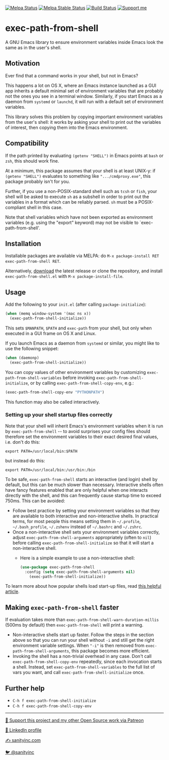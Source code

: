 [![Melpa Status](http://melpa.org/packages/exec-path-from-shell-badge.svg)](https://melpa.org/#/exec-path-from-shell)
[![Melpa Stable Status](http://stable.melpa.org/packages/exec-path-from-shell-badge.svg)](http://stable.melpa.org/#/exec-path-from-shell)
[![Build Status](https://github.com/purcell/exec-path-from-shell/workflows/CI/badge.svg)](https://github.com/purcell/exec-path-from-shell/actions)
<a href="https://www.patreon.com/sanityinc"><img alt="Support me" src="https://img.shields.io/badge/Support%20Me-%F0%9F%92%97-ff69b4.svg"></a>

# exec-path-from-shell


A GNU Emacs library to ensure environment variables inside Emacs look
the same as in the user's shell.

## Motivation

Ever find that a command works in your shell, but not in Emacs?

This happens a lot on OS X, where an Emacs instance launched as a GUI app inherits a
default minimal set of environment variables that are probably not the ones you see
in a terminal window. Similarly, if you start Emacs as a daemon from `systemd` or `launchd`,
it will run with a default set of environment variables.

This library solves this problem by copying important environment
variables from the user's shell: it works by asking your shell to print out the
variables of interest, then copying them into the Emacs environment.

## Compatibility

If the path printed by evaluating `(getenv "SHELL")` in Emacs points at `bash`
or `zsh`, this should work fine.

At a minimum, this package assumes that your shell is at least UNIX-y: if
`(getenv "SHELL")` evaluates to something like `".../cmdproxy.exe"`, this
package probably isn't for you.

Further, if you use a non-POSIX-standard shell such as `tcsh` or `fish`, your
shell will be asked to execute `sh` as a subshell in order to print
out the variables in a format which can be reliably parsed. `sh` must
be a POSIX-compliant shell in this case.

Note that shell variables which have not been exported as environment
variables (e.g. using the "export" keyword) may not be visible to
`exec-path-from-shell'.

## Installation

Installable packages are available via MELPA:  do
`M-x package-install RET exec-path-from-shell RET`.

Alternatively, [download][]
the latest release or clone the repository, and install
`exec-path-from-shell.el` with `M-x package-install-file`.

## Usage

Add the following to your `init.el` (after calling `package-initialize`):

```el
(when (memq window-system '(mac ns x))
  (exec-path-from-shell-initialize))
```

This sets `$MANPATH`, `$PATH` and `exec-path` from your shell, but only
when executed in a GUI frame on OS X and Linux.

If you launch Emacs as a daemon from `systemd` or similar, you
might like to use the following snippet:

```el
(when (daemonp)
  (exec-path-from-shell-initialize))
```

You can copy values of other environment variables by customizing
`exec-path-from-shell-variables` before invoking
`exec-path-from-shell-initialize`, or by calling
`exec-path-from-shell-copy-env`, e.g.:

```el
(exec-path-from-shell-copy-env "PYTHONPATH")
```

This function may also be called interactively.

### Setting up your shell startup files correctly

Note that your shell will inherit Emacs's environment variables when
it is run by `exec-path-from-shell` -- to avoid surprises your config
files should therefore set the environment variables to their exact
desired final values, i.e. don't do this:

```
export PATH=/usr/local/bin:$PATH
```

but instead do this:

```
export PATH=/usr/local/bin:/usr/bin:/bin
```

To be safe, `exec-path-from-shell` starts an interactive (and login)
shell by default, but this can be much slower than necessary.
Interactive shells often have fancy features enabled that are only
helpful when one interacts directly with the shell, and this can
frequently cause startup time to exceed 750ms.  This can be avoided:

* Follow best practice by setting your environment variables so that
  they are available to both interactive and non-interactive shells.
  In practical terms, for most people this means setting them in
  `~/.profile`, `~/.bash_profile`, `~/.zshenv` instead of `~/.bashrc`
  and `~/.zshrc`.
* Once a non-interactive shell sets your environment variables
  correctly, adjust `exec-path-from-shell-arguments` appropriately
  (often to `nil`) before calling `exec-path-from-shell-initialize` so
  that it will start a non-interactive shell.
    - Here is a simple example to use a non-interactive shell:
    
      ```lisp
      (use-package exec-path-from-shell
        :config (setq exec-path-from-shell-arguments nil)
          (exec-path-from-shell-initialize))
      ```

To learn more about how popular shells load start-up files, read
[this helpful article](https://blog.flowblok.id.au/2013-02/shell-startup-scripts.html).

Making `exec-path-from-shell` faster
------------------------------------

If evaluation takes more than
`exec-path-from-shell-warn-duration-millis` (500ms by default) then
`exec-path-from-shell` will print a warning.

* Non-interactive shells start up faster. Follow the steps in the
  section above so that you can run your shell without `-i` and still
  get the right environment variable settings. When `"-i"` is then
  removed from `exec-path-from-shell-arguments`, this package becomes
  more efficient.
* Invoking the shell has a non-trivial overhead in any case. Don't
  call `exec-path-from-shell-copy-env` repeatedly, since each
  invocation starts a shell. Instead, set
  `exec-path-from-shell-variables` to the full list of vars you want,
  and call `exec-path-from-shell-initialize` once.

Further help
------------

* `C-h f exec-path-from-shell-initialize`
* `C-h f exec-path-from-shell-copy-env`


[download]: https://github.com/purcell/exec-path-from-shell/tags

<hr>


[💝 Support this project and my other Open Source work via Patreon](https://www.patreon.com/sanityinc)

[💼 LinkedIn profile](https://uk.linkedin.com/in/stevepurcell)

[✍ sanityinc.com](http://www.sanityinc.com/)

[🐦 @sanityinc](https://twitter.com/sanityinc)

